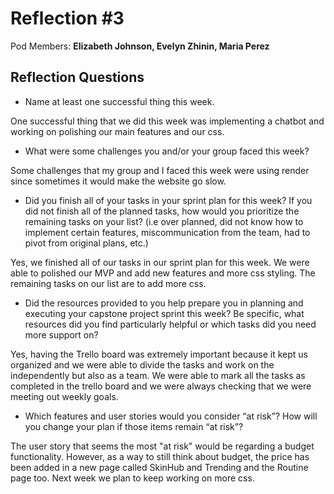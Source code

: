 # Reflection #3

Pod Members: **Elizabeth Johnson, Evelyn Zhinin, Maria Perez**

## Reflection Questions

* Name at least one successful thing this week.

 One successful thing that we did this week was implementing a chatbot and working on polishing our main features and our css.

* What were some challenges you and/or your group faced this week?

 Some challenges that my group and I faced this week were using render since sometimes it would make the website go slow.

* Did you finish all of your tasks in your sprint plan for this week? If you did not finish all of the planned tasks, how would you prioritize the remaining tasks on your list?  (i.e over planned, did not know how to implement certain features, miscommunication from the team, had to pivot from original plans, etc.)

 Yes, we finished all of our tasks in our sprint plan for this week. We were able to polished our MVP and add new features and more css styling. The remaining tasks on our list are to add more css.

* Did the resources provided to you help prepare you in planning and executing your capstone project sprint this week? Be specific, what resources did you find particularly helpful or which tasks did you need more support on?

 Yes, having the Trello board was extremely important because it kept us organized and we were able to divide the tasks and work on the independently but also as a team. We were able to mark all the tasks as completed in the trello board and we were always checking that we were meeting out weekly goals.

* Which features and user stories would you consider “at risk”? How will you change your plan if those items remain “at risk”?

 The user story that seems the most "at risk" would be regarding a budget functionality. However, as a way to still think about budget, the price has been added in a new page called SkinHub and Trending and the Routine page too. Next week we plan to keep working on more css.
